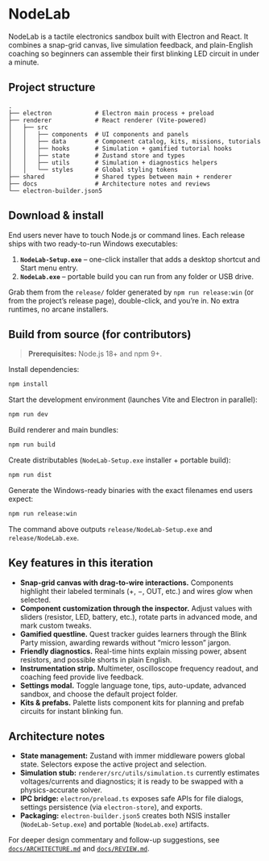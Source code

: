 # NodeLab

NodeLab is a tactile electronics sandbox built with Electron and React. It combines a snap-grid canvas, live simulation feedback, and plain-English coaching so beginners can assemble their first blinking LED circuit in under a minute.

## Project structure

```
.
├── electron            # Electron main process + preload
├── renderer            # React renderer (Vite-powered)
│   ├── src
│   │   ├── components  # UI components and panels
│   │   ├── data        # Component catalog, kits, missions, tutorials
│   │   ├── hooks       # Simulation + gamified tutorial hooks
│   │   ├── state       # Zustand store and types
│   │   ├── utils       # Simulation + diagnostics helpers
│   │   └── styles      # Global styling tokens
├── shared              # Shared types between main + renderer
├── docs                # Architecture notes and reviews
└── electron-builder.json5
```

## Download & install

End users never have to touch Node.js or command lines. Each release ships with two ready-to-run Windows executables:

1. **`NodeLab-Setup.exe`** – one-click installer that adds a desktop shortcut and Start menu entry.
2. **`NodeLab.exe`** – portable build you can run from any folder or USB drive.

Grab them from the `release/` folder generated by `npm run release:win` (or from the project’s release page), double-click, and you’re in. No extra runtimes, no arcane installers.

## Build from source (for contributors)

> **Prerequisites:** Node.js 18+ and npm 9+.

Install dependencies:

```bash
npm install
```

Start the development environment (launches Vite and Electron in parallel):

```bash
npm run dev
```

Build renderer and main bundles:

```bash
npm run build
```

Create distributables (`NodeLab-Setup.exe` installer + portable build):

```bash
npm run dist
```

Generate the Windows-ready binaries with the exact filenames end users expect:

```bash
npm run release:win
```

The command above outputs `release/NodeLab-Setup.exe` and `release/NodeLab.exe`.

## Key features in this iteration

- **Snap-grid canvas with drag-to-wire interactions.** Components highlight their labeled terminals (+, −, OUT, etc.) and wires glow when selected.
- **Component customization through the inspector.** Adjust values with sliders (resistor, LED, battery, etc.), rotate parts in advanced mode, and mark custom tweaks.
- **Gamified questline.** Quest tracker guides learners through the Blink Party mission, awarding rewards without “micro lesson” jargon.
- **Friendly diagnostics.** Real-time hints explain missing power, absent resistors, and possible shorts in plain English.
- **Instrumentation strip.** Multimeter, oscilloscope frequency readout, and coaching feed provide live feedback.
- **Settings modal.** Toggle language tone, tips, auto-update, advanced sandbox, and choose the default project folder.
- **Kits & prefabs.** Palette lists component kits for planning and prefab circuits for instant blinking fun.

## Architecture notes

- **State management:** Zustand with immer middleware powers global state. Selectors expose the active project and selection.
- **Simulation stub:** `renderer/src/utils/simulation.ts` currently estimates voltages/currents and diagnostics; it is ready to be swapped with a physics-accurate solver.
- **IPC bridge:** `electron/preload.ts` exposes safe APIs for file dialogs, settings persistence (via `electron-store`), and exports.
- **Packaging:** `electron-builder.json5` creates both NSIS installer (`NodeLab-Setup.exe`) and portable (`NodeLab.exe`) artifacts.

For deeper design commentary and follow-up suggestions, see [`docs/ARCHITECTURE.md`](docs/ARCHITECTURE.md) and [`docs/REVIEW.md`](docs/REVIEW.md).
